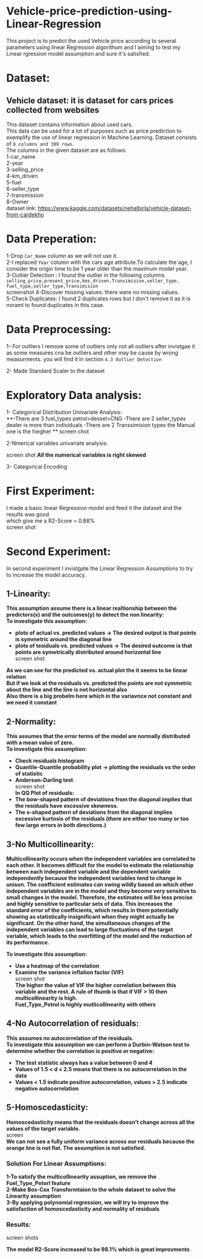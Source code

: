 # Vehicle-price-prediction-using-Linear-Regression
This project is to predict the used Vehicle price according to several parameters using linear Regression algorithum and I aiming to test my Linear rgression model assumption and sure it's satisfied.  

# Dataset:  
## Vehicle dataset: it is dataset for cars prices collected from websites  
This dataset contains information about used cars.  
This data can be used for a lot of purposes such as price prediction to exemplify the use of linear regression in Machine Learning.
Dataset consists of ```8 columns and 309 rows```.   
The columns in the given dataset are as follows:  
1-car_name  
2-year  
3-selling_price  
4-km_driven  
5-fuel  
6-seller_type  
7-transmission  
8-Owner  
dataset link: https://www.kaggle.com/datasets/nehalbirla/vehicle-dataset-from-cardekho  

# Data Preperation:  
1-Drop ```Car_Name``` column as we will not use it.  
2-I replaced ```Year``` column with the cars age attribute.To calculate the age, I consider the origin time to be 1 year older than the maximum model year.  
3-Outlier Detection : I found the outlier in the following columns ```selling_price,present_price,kms_driven,Transimision,seller_type, fuel_type,seller_type,Transimision```  
screenshot
4-Discover missing values: there were no missing values.  
5-Check Duplicates: I found 2 duplicates rows but I don't remove it as it is noraml to found duplicates in this case.  

# Data Preprocessing:  
1- For outliers I remove some of outliers only not all outliers after invistgae it as some measures cna be outliers and other may be cause by wrong measurments.
you will find it in section ```4.3 Outlier Detection``` 

2- Made Standard Scaler to the dataset

# Exploratory Data analysis:  
1- Categorical Distribution Univariate Analysis:  
**-There are 3 fuel_types petrol>dessel>CNG
-There are 2 seller_types dealer is more than individuals
-There are 2 Transsimision types the Manual one is the hiegher
**
screen chot

2-Nmerical variables univariate analysis: 

screen shot
**All the numerical variables is right skewed**

3- Categorical Encoding

# First Experiment: 
I made a basic linear Regression model and feed it the dataset and the results was good  
which give me a R2-Score = 0.88%  
screen shot 


# Second Experiment:  
In second experiment I invistgate the Linear Regression Assumptions to try to increase the model accuracy.  
## 1-Linearity:  
**This assumption assume there is a linear realtionship between the predictors(x) and the outcomes(y)
to detect the non linearity:**  
**To investigate this assumption:**
* **plots of actual vs. predicted values -> The desired output is that points is symmetric around the diagonal line**  
* **plots of tesiduals vs. predicted values -> The desired outcome is that points are symetrically distributed around horizontal line**  
screen shot 

**As we can see for the predicted vs. actual plot the it seems to be linear relation**  
**But if we look at the residuals vs. predicted the points are not symmetric about the line and the line is not horizontal also**    
**Also there is a big probelm here which in the variavnce not constant and we need it constant**  

## 2-Normality:  
**This assumes that the error terms of the model are normally distributed with a mean value of zero.**  
**To investigate this assumption:**  
* **Check residuals histogram**   
* **Quantile-Quantile probability plot -> plotting the residuals vs the order of statistic**  
* **Anderson-Darling test**  
screen shot  
**In QQ Plot of residuals:**  
* **The bow-shaped pattern of deviations from the diagonal implies that the residuals have excessive skewness.**
* **The s-shaped pattern of deviations from the diagonal implies excessive kurtosis of the residuals (there are either too many or too few large errors in both directions.)**  

## 3-No Multicollinearity:  
**Multicollinearity occurs when the independent variables are correlated to each other. It becomes difficult for the model to estimate the relationship between each independent variable and the dependent variable independently because the independent variables tend to change in unison. The coefficient estimates can swing wildly based on which other independent variables are in the model and they become very sensitive to small changes in the model. Therefore, the estimates will be less precise and highly sensitive to particular sets of data. This increases the standard error of the coefficients, which results in them potentially showing as statistically insignificant when they might actually be significant. On the other hand, the simultaneous changes of the independent variables can lead to large fluctuations of the target variable, which leads to the overfitting of the model and the reduction of its performance.**  

**To investigate this assumption:**   
* **Use a heatmap of the correlation**  
* **Examine the variance inflation factor (VIF)**  
screen shot  
**The higher the value of VIF the higher correlation between this variable and the rest. A rule of thumb is that if VIF > 10 then multicollinearity is high.**  
**Fuel_Type_Petrol is highly mutlicollinearity with others**  


## 4-No Autocorrelation of residuals:  
**This assumes no autocorrelation of the residuals.**  
**To investigate this assumption we can perform a Durbin-Watson test to determine whether the correlation is positive or negative:**  
* **The test statistic always has a value between 0 and 4**  
* **Values of 1.5 < d < 2.5 means that there is no autocorrelation in the data**  
* **Values < 1.5 indicate positive autocorrelation, values > 2.5 indicate negative autocorrelation**  

## 5-Homoscedasticity:  
**Homoscedasticity means that the residuals doesn’t change across all the values of the target variable.**  
screen   
**We can not see a fully uniform variance across our residuals because the orange line is not flat. The assumption is not satisfied.**  


### Solution For Linear Assumptions:  
**1-To satisfy the multicollinearity assuption, we remove the Fuel_Type_Petorl feature**  
**2-Make Box-Cox Transformtaion to the whole dataset to solve the Linearity assumption**  
**3-By applying polynomial regression, we will try to improve the satisfaction of homoscedasticity and normality of residuals**  
### Results:  
screen shots   

**The model R2-Score increased to be 98.1% which is great improvments**  



